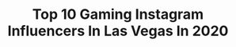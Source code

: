 ---
title: Top 10 Gaming Instagram Influencers In Las Vegas In 2020
description: >-
  Find top gaming Instagram influencers in Las Vegas in 2020. Most popular hashtags: #lasvegas #love #travel #gaming.
platform: Instagram
profiles:
  - username: "vaultt_tec"
    fullname: >-
      Hoagie
    location: "United States"
    followers: 6234
    engagement: 546
    commentsToLikes: 0.023977
    id: ck6ug9dap1okp0j71r14uvxb1
    verified: false
    hashtags: "#holbiengouache, #sparrowtattoo, #borderlands3, #pins"
  - username: "akshayable"
    fullname: >-
      Akshay Aggarwal
    location: "United States"
    followers: 25166
    engagement: 319
    commentsToLikes: 0.024590
    id: ck8wfcl0wfizn0j78ucogt6mn
    verified: false
    hashtags: "#hidden, #jackpot, #captainamerica, #lasvegaslife"
  - username: "doc_egemba"
    fullname: >-
      Doc Egemba
    location: "United States"
    followers: 10352
    engagement: 570
    commentsToLikes: 0.035903
    id: ck8wgjy5shhw10j78dbpoz81q
    verified: false
    hashtags: "#shooting, #cheesy, #gordonramsay, #imaboss"
  - username: "dabnation"
    fullname: >-
      Dab Nation
    location: "United States"
    followers: 25316
    engagement: 58
    commentsToLikes: 0.052463
    id: ck0vy1s3y1tkk0i19gt4c3gbh
    verified: false
    hashtags: "#legend, #bongs, #bron, #organic"
  - username: "lenoxknightofficial"
    fullname: >-
      Lenox Knight
    location: "United States"
    followers: 31801
    engagement: 522
    commentsToLikes: 0.038096
    id: ck5zn0a0knj7u0i14nxgwmuoj
    verified: false
    hashtags: "#pier, #malibu, #makeup, #oceanview"
  - username: "owen.atlas"
    fullname: >-
      Owen Atlas Official
    location: "United States"
    followers: 106518
    engagement: 415
    commentsToLikes: 0.021137
    id: ck15qxjey54td0i19kofihbw3
    verified: false
    hashtags: "#isolatedbutnotalone, #foodstagram, #legacy, #gigi"
  - username: "trevor312"
    fullname: >-
      Trevor Silver
    location: "United States"
    followers: 183384
    engagement: 272
    commentsToLikes: 0.000186
    id: ck13bfhb0v6b20i19owck675w
    verified: false
    hashtags: "#koregaonparkpune, #slides, #dell, #hudsonsilver"
  - username: "codystrongsongs"
    fullname: >-
      cody | angrypicnic
    location: "United States"
    followers: 147258
    engagement: 307
    commentsToLikes: 0.018636
    id: ck6ubq02xb0uz0j71dse0ws86
    verified: true
    hashtags: "#love, #sadlife, #valentines, #foryoupage"
  - username: "chamillioneyes"
    fullname: >-
      𝓒𝓸𝓻𝓲𝓷𝓪 𝓢𝓽𝓸𝓷𝓮 Published Model
    location: "United States"
    followers: 26479
    engagement: 242
    commentsToLikes: 0.164494
    id: ck14h30zp8apr0i19mndfftlv
    verified: false
    hashtags: "#quarantineandchill, #photoshoot, #hemp, #contentmarketing"
  - username: "avoriliz"
    fullname: >-
      Avori
    location: "United States"
    followers: 46575
    engagement: 543
    commentsToLikes: 0.026530
    id: ck5zxhu2581do0i14mswh5a9h
    verified: false
    hashtags: "#fortniteclips, #kleekaisofinstagram, #dogs, #dogslife"
---